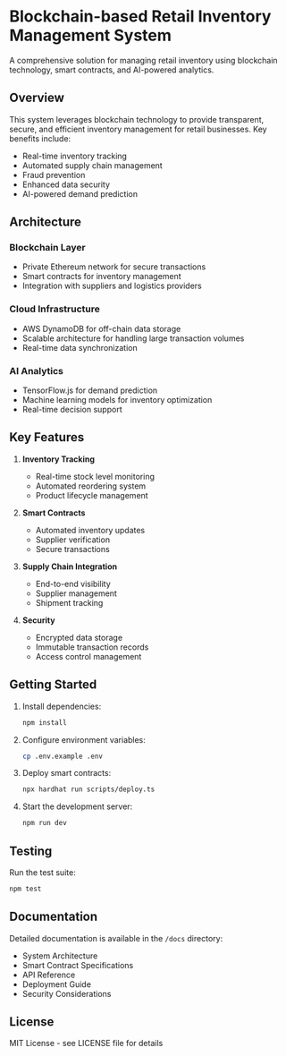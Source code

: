 # Blockchain-based Retail Inventory Management System

A comprehensive solution for managing retail inventory using blockchain technology, smart contracts, and AI-powered analytics.

## Overview

This system leverages blockchain technology to provide transparent, secure, and efficient inventory management for retail businesses. Key benefits include:

- Real-time inventory tracking
- Automated supply chain management
- Fraud prevention
- Enhanced data security
- AI-powered demand prediction

## Architecture

### Blockchain Layer
- Private Ethereum network for secure transactions
- Smart contracts for inventory management
- Integration with suppliers and logistics providers

### Cloud Infrastructure
- AWS DynamoDB for off-chain data storage
- Scalable architecture for handling large transaction volumes
- Real-time data synchronization

### AI Analytics
- TensorFlow.js for demand prediction
- Machine learning models for inventory optimization
- Real-time decision support

## Key Features

1. **Inventory Tracking**
   - Real-time stock level monitoring
   - Automated reordering system
   - Product lifecycle management

2. **Smart Contracts**
   - Automated inventory updates
   - Supplier verification
   - Secure transactions

3. **Supply Chain Integration**
   - End-to-end visibility
   - Supplier management
   - Shipment tracking

4. **Security**
   - Encrypted data storage
   - Immutable transaction records
   - Access control management

## Getting Started

1. Install dependencies:
   ```bash
   npm install
   ```

2. Configure environment variables:
   ```bash
   cp .env.example .env
   ```

3. Deploy smart contracts:
   ```bash
   npx hardhat run scripts/deploy.ts
   ```

4. Start the development server:
   ```bash
   npm run dev
   ```

## Testing

Run the test suite:
```bash
npm test
```

## Documentation

Detailed documentation is available in the `/docs` directory:

- System Architecture
- Smart Contract Specifications
- API Reference
- Deployment Guide
- Security Considerations

## License

MIT License - see LICENSE file for details